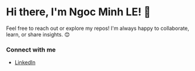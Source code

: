 
# Hi there, I'm Ngoc Minh LE! 👋

Feel free to reach out or explore my repos! I'm always happy to collaborate, learn, or share insights. 😊

### Connect with me
- [LinkedIn](https://www.linkedin.com/in/tanza9)
